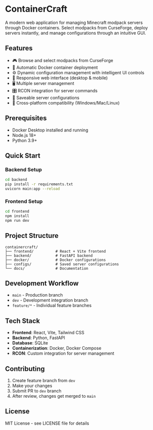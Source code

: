 # ContainerCraft

A modern web application for managing Minecraft modpack servers through Docker containers. Select modpacks from CurseForge, deploy servers instantly, and manage configurations through an intuitive GUI.

## Features

- 🎮 Browse and select modpacks from CurseForge
- 🐳 Automatic Docker container deployment
- ⚙️ Dynamic configuration management with intelligent UI controls
- 📱 Responsive web interface (desktop & mobile)
- 🖥️ Multiple server management
- 🎛️ RCON integration for server commands
- 💾 Saveable server configurations
- 🔄 Cross-platform compatibility (Windows/Mac/Linux)

## Prerequisites

- Docker Desktop installed and running
- Node.js 18+ 
- Python 3.9+

## Quick Start

### Backend Setup
```bash
cd backend
pip install -r requirements.txt
uvicorn main:app --reload
```

### Frontend Setup
```bash
cd frontend
npm install
npm run dev
```

## Project Structure

```
containercraft/
├── frontend/          # React + Vite frontend
├── backend/           # FastAPI backend
├── docker/            # Docker configurations
├── configs/           # Saved server configurations
└── docs/              # Documentation
```

## Development Workflow

- `main` - Production branch
- `dev` - Development integration branch  
- `feature/*` - Individual feature branches

## Tech Stack

- **Frontend**: React, Vite, Tailwind CSS
- **Backend**: Python, FastAPI
- **Database**: SQLite
- **Containerization**: Docker, Docker Compose
- **RCON**: Custom integration for server management

## Contributing

1. Create feature branch from `dev`
2. Make your changes
3. Submit PR to `dev` branch
4. After review, changes get merged to `main`

## License

MIT License - see LICENSE file for details